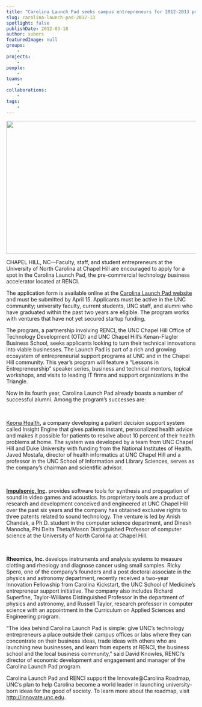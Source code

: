 ```yaml
---
title: "Carolina Launch Pad seeks campus entrepreneurs for 2012-2013 program year"
slug: carolina-launch-pad-2012-13
spotlight: false
publishDate: 2012-03-18
author: subers
featuredImage: null
groups:
    - 
projects:
    - 
people:
    - 
teams: 
    - 
collaborations:
    - 
tags:
    -
---
```


<a href="https://www.renci.org/wp-content/uploads/2012/03/CLP1.jpg"><img class="size-large wp-image-12067 alignleft" title="CLP" alt="" src="https://www.renci.org/wp-content/uploads/2013/11/CLP1.jpg" width="640" height="353" /></a>

CHAPEL HILL, NC—Faculty, staff, and student entrepreneurs at the University of North Carolina at Chapel Hill are encouraged to apply for a spot in the Carolina Launch Pad, the pre-commercial technology business accelerator located at RENCI.<!--more-->

The application form is available online at the <a href="http://www.carolinalaunchpad.org">Carolina Launch Pad website</a> and must be submitted by April 15. Applicants must be active in the UNC community; university faculty, current students, UNC staff, and alumni who have graduated within the past two years are eligible. The program works with ventures that have not yet secured startup funding.

The program, a partnership involving RENCI, the UNC Chapel Hill Office of Technology Development (OTD) and UNC Chapel Hill’s Kenan-Flagler Business School, seeks applicants looking to turn their technical innovations into viable businesses. The Launch Pad is part of a rich and growing ecosystem of entrepreneurial support programs at UNC and in the Chapel Hill community. This year’s program will feature a “Lessons in Entrepreneurship” speaker series, business and technical mentors, topical workshops, and visits to leading IT firms and support organizations in the Triangle.

Now in its fourth year, Carolina Launch Pad already boasts a number of successful alumni. Among the program’s successes are:

&nbsp;

<a href="http://keonahealth.com/">Keona Health</a><strong>,</strong> a company developing a patient decision support system called Insight Engine that gives patients instant, personalized health advice and makes it possible for patients to resolve about 10 percent of their health problems at home. The system was developed by a team from UNC Chapel Hill and Duke University with funding from the National Institutes of Health. Javed Mostafa, director of health informatics at UNC Chapel Hill and a professor in the UNC School of Information and Library Sciences, serves as the company’s chairman and scientific advisor.<strong> </strong>

&nbsp;

<a href="http://www.impulsonic.com/"><strong>Impulsonic, Inc</strong></a><strong>.</strong> provides software tools for synthesis and propagation of sound in video games and acoustics. Its proprietary tools are a product of research and development conceived and engineered at UNC Chapel Hill over the past six years and the company has obtained exclusive rights to three patents related to sound technology. The venture is led by Anish Chandak, a Ph.D. student in the computer science department, and Dinesh Manocha, Phi Delta Theta/Mason Distinguished Professor of computer science at the University of North Carolina at Chapel Hill.

&nbsp;

<strong>Rheomics, Inc.</strong><strong> </strong>develops instruments and analysis systems to measure clotting and rheology and diagnose cancer using small samples. Ricky Spero, one of the company’s founders and a post doctoral associate in the physics and astronomy department, recently received a two-year Innovation Fellowship from Carolina Kickstart, the UNC School of Medicine’s entrepreneur support initiative. The company also includes Richard Superfine, Taylor-Williams Distinguished Professor in the department of physics and astronomy, and Russell Taylor, research professor in computer science with an appointment in the Curriculum on Applied Sciences and Engineering program.

“The idea behind Carolina Launch Pad is simple: give UNC’s technology entrepreneurs a place outside their campus offices or labs where they can concentrate on their business ideas, trade ideas with others who are launching new businesses, and learn from experts at RENCI, the business school and the local business community,” said David Knowles, RENCI’s director of economic development and engagement and manager of the Carolina Launch Pad program.

Carolina Launch Pad and RENCI support the Innovate@Carolina Roadmap, UNC’s plan to help Carolina become a world leader in launching university-born ideas for the good of society. To learn more about the roadmap, visit <a href="http://innovate.unc.edu">http://innovate.unc.edu</a>.

&nbsp;

&nbsp;

&nbsp;

<!-- old tags
    ["business accelerator","Carolina Launch Pad","entrepreneurs"]
-->
